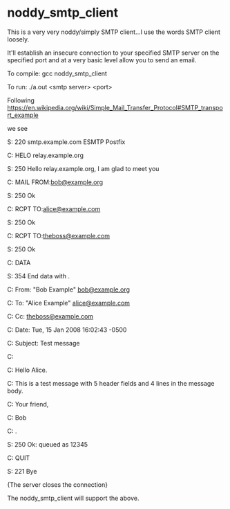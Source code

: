 # noddy_smtp_client

This is a very very noddy/simply SMTP client...I use the words SMTP client loosely. 

It'll establish an insecure connection to your specified SMTP server on the specified port and at a very basic level allow you to send an email.

To compile:
  gcc noddy_smtp_client

To run:
  ./a.out \<smtp server\> \<port\>

Following https://en.wikipedia.org/wiki/Simple_Mail_Transfer_Protocol#SMTP_transport_example

we see

S: 220 smtp.example.com ESMTP Postfix

C: HELO relay.example.org

S: 250 Hello relay.example.org, I am glad to meet you

C: MAIL FROM:<bob@example.org>

S: 250 Ok

C: RCPT TO:<alice@example.com>

S: 250 Ok

C: RCPT TO:<theboss@example.com>

S: 250 Ok

C: DATA

S: 354 End data with <CR><LF>.<CR><LF>

C: From: "Bob Example" <bob@example.org>

C: To: "Alice Example" <alice@example.com>

C: Cc: theboss@example.com

C: Date: Tue, 15 Jan 2008 16:02:43 -0500
  
C: Subject: Test message

C:

C: Hello Alice.

C: This is a test message with 5 header fields and 4 lines in the message body.

C: Your friend,

C: Bob

C: .

S: 250 Ok: queued as 12345

C: QUIT

S: 221 Bye

{The server closes the connection}
  
The noddy_smtp_client will support the above.
